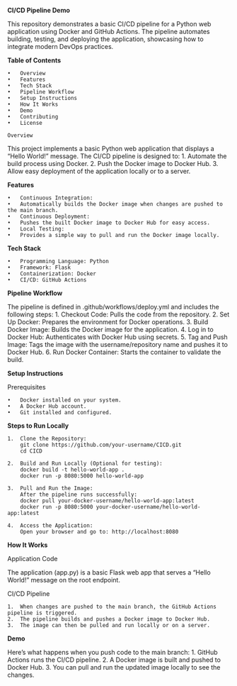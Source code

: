 **CI/CD Pipeline Demo**

This repository demonstrates a basic CI/CD pipeline for a Python web application using Docker and GitHub Actions. The pipeline automates building, testing, and deploying the application, showcasing how to integrate modern DevOps practices.

**Table of Contents**

	•	Overview
	•	Features
	•	Tech Stack
	•	Pipeline Workflow
	•	Setup Instructions
	•	How It Works
	•	Demo
	•	Contributing
	•	License

    Overview

This project implements a basic Python web application that displays a “Hello World!” message. The CI/CD pipeline is designed to:
	1.	Automate the build process using Docker.
	2.	Push the Docker image to Docker Hub.
	3.	Allow easy deployment of the application locally or to a server.

**Features**

	•	Continuous Integration:
	•	Automatically builds the Docker image when changes are pushed to the main branch.
	•	Continuous Deployment:
	•	Pushes the built Docker image to Docker Hub for easy access.
	•	Local Testing:
	•	Provides a simple way to pull and run the Docker image locally.

**Tech Stack**

	•	Programming Language: Python
	•	Framework: Flask
	•	Containerization: Docker
	•	CI/CD: GitHub Actions

**Pipeline Workflow**

The pipeline is defined in .github/workflows/deploy.yml and includes the following steps:
	1.	Checkout Code: Pulls the code from the repository.
	2.	Set Up Docker: Prepares the environment for Docker operations.
	3.	Build Docker Image: Builds the Docker image for the application.
	4.	Log in to Docker Hub: Authenticates with Docker Hub using secrets.
	5.	Tag and Push Image: Tags the image with the username/repository name and pushes it to Docker Hub.
	6.	Run Docker Container: Starts the container to validate the build.

**Setup Instructions**

Prerequisites

	•	Docker installed on your system.
	•	A Docker Hub account.
	•	Git installed and configured.

**Steps to Run Locally**

	1.	Clone the Repository:
        git clone https://github.com/your-username/CICD.git
        cd CICD

    2.	Build and Run Locally (Optional for testing):
        docker build -t hello-world-app .
        docker run -p 8080:5000 hello-world-app
    
    3.	Pull and Run the Image:
        After the pipeline runs successfully: 
        docker pull your-docker-username/hello-world-app:latest
        docker run -p 8080:5000 your-docker-username/hello-world-app:latest
    
    4.	Access the Application:
        Open your browser and go to: http://localhost:8080
    
**How It Works**

Application Code

The application (app.py) is a basic Flask web app that serves a “Hello World!” message on the root endpoint.

CI/CD Pipeline

	1.	When changes are pushed to the main branch, the GitHub Actions pipeline is triggered.
	2.	The pipeline builds and pushes a Docker image to Docker Hub.
	3.	The image can then be pulled and run locally or on a server.

**Demo**

Here’s what happens when you push code to the main branch:
	1.	GitHub Actions runs the CI/CD pipeline.
	2.	A Docker image is built and pushed to Docker Hub.
	3.	You can pull and run the updated image locally to see the changes.
